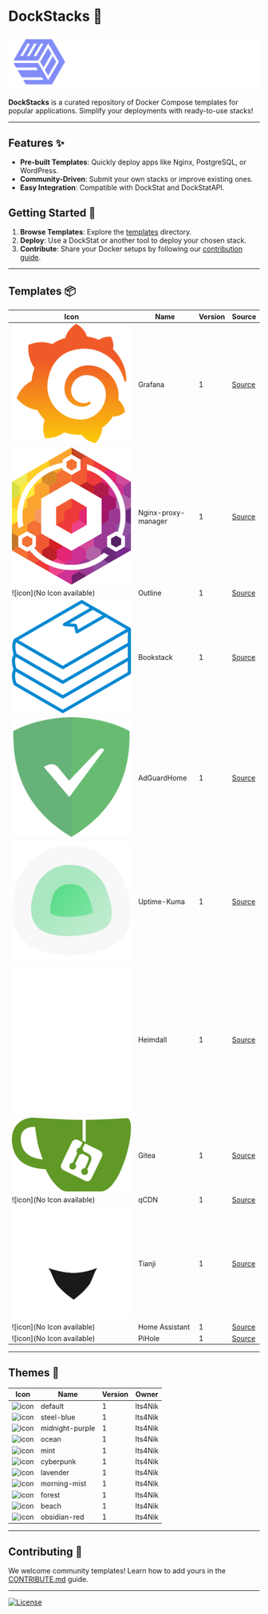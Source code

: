 # DockStacks 🐳

![DockStacks Logo](./.github/DockStat.png)

**DockStacks** is a curated repository of Docker Compose templates for popular applications. Simplify your deployments with ready-to-use stacks!

---

## Features ✨

- **Pre-built Templates**: Quickly deploy apps like Nginx, PostgreSQL, or WordPress.
- **Community-Driven**: Submit your own stacks or improve existing ones.
- **Easy Integration**: Compatible with DockStat and DockStatAPI.

## Getting Started 🚀

1. **Browse Templates**: Explore the [templates](./templates) directory.
2. **Deploy**: Use a DockStat or another tool to deploy your chosen stack.
3. **Contribute**: Share your Docker setups by following our [contribution guide](./CONTRIBUTE.md).

---

## Templates 📦

| Icon | Name | Version | Source |
|------|------|---------|--------|
| ![icon](https://raw.githubusercontent.com/Its4Nik/DockStacks/refs/heads/main/templates/grafana/grafana.svg) | Grafana | 1 | [Source](https://github.com/Its4Nik/DockStacks) |
| ![icon](https://raw.githubusercontent.com/Its4Nik/DockStacks/refs/heads/main/templates/nginx-proxy-manager/nginx-proxy-manager.svg) | Nginx-proxy-manager | 1 | [Source](https://github.com/Its4Nik/DockStacks) |
| ![icon](No Icon available) | Outline | 1 | [Source](https://github.com/Its4Nik/DockStacks) |
| ![icon](https://raw.githubusercontent.com/Its4Nik/DockStacks/refs/heads/main/templates/bookstack/bookstack.svg) | Bookstack | 1 | [Source](https://github.com/Its4Nik/DockStacks) |
| ![icon](https://raw.githubusercontent.com/Its4Nik/DockStacks/refs/heads/main/templates/adguardhome/adguard-home.svg) | AdGuardHome | 1 | [Source](https://github.com/Its4Nik/DockStacks) |
| ![icon](https://raw.githubusercontent.com/Its4Nik/DockStacks/refs/heads/main/templates/uptime-kuma/uptime-kuma.svg) | Uptime-Kuma | 1 | [Source](https://github.com/Its4Nik/DockStacks) |
| ![icon](https://raw.githubusercontent.com/Its4Nik/DockStacks/refs/heads/main/templates/heimdall/heimdall.svg) | Heimdall | 1 | [Source](https://github.com/Its4Nik/DockStacks) |
| ![icon](https://raw.githubusercontent.com/Its4Nik/DockStacks/refs/heads/main/templates/gitea/gitea.svg) | Gitea | 1 | [Source](https://github.com/Its4Nik/DockStacks) |
| ![icon](No Icon available) | qCDN | 1 | [Source](https://github.com/Its4Nik/DockStacks) |
| ![icon](https://raw.githubusercontent.com/Its4Nik/DockStacks/refs/heads/main/templates/tianji/tianji.svg) | Tianji | 1 | [Source](https://github.com/Its4Nik/DockStacks) |
| ![icon](No Icon available) | Home Assistant | 1 | [Source](https://github.com/home-assistant/core) |
| ![icon](No Icon available) | PiHole | 1 | [Source](https://github.com/Its4Nik/DockStacks) |

---

## Themes 🎨

| Icon | Name | Version | Owner |
|------|------|---------|-------|
| ![icon](#818cf9) | default | 1 | Its4Nik |
| ![icon](#60a5fa) | steel-blue | 1 | Its4Nik |
| ![icon](#a78bfa) | midnight-purple | 1 | Its4Nik |
| ![icon](#06b6d4) | ocean | 1 | Its4Nik |
| ![icon](#10b981) | mint | 1 | Its4Nik |
| ![icon](#00f0ff) | cyberpunk | 1 | Its4Nik |
| ![icon](#8b5cf6) | lavender | 1 | Its4Nik |
| ![icon](#6366f1) | morning-mist | 1 | Its4Nik |
| ![icon](#4ade80) | forest | 1 | Its4Nik |
| ![icon](#f97316) | beach | 1 | Its4Nik |
| ![icon](#f87171) | obsidian-red | 1 | Its4Nik |

---

## Contributing 🙌

We welcome community templates! Learn how to add yours in the [CONTRIBUTE.md](./CONTRIBUTE.md) guide.

---

[![License](https://img.shields.io/badge/License-MIT-blue.svg)](LICENSE)

